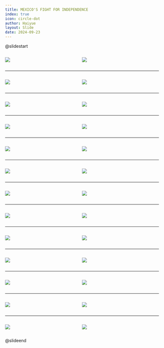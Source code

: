 ```yaml
---
title: MEXICO'S FIGHT FOR INDEPENDENCE
index: true
icon: circle-dot
author: Haiyue
layout: Slide
date: 2024-09-23
---
```

 
@slidestart

<div style="display:flex">
<div style="flex:1">

![](/reading/english/Level-V/MEXICO'S%20FIGHT%20FOR%20INDEPENDENCE/001.webp)
</div>
<div style="flex:1">

![](/reading/english/Level-V/MEXICO'S%20FIGHT%20FOR%20INDEPENDENCE/002.webp)
</div>
</div>

---

<div style="display:flex">
<div style="flex:1">

![](/reading/english/Level-V/MEXICO'S%20FIGHT%20FOR%20INDEPENDENCE/003.webp)
</div>
<div style="flex:1">

![](/reading/english/Level-V/MEXICO'S%20FIGHT%20FOR%20INDEPENDENCE/004.webp)
</div>
</div>

---

<div style="display:flex">
<div style="flex:1">

![](/reading/english/Level-V/MEXICO'S%20FIGHT%20FOR%20INDEPENDENCE/005.webp)
</div>
<div style="flex:1">

![](/reading/english/Level-V/MEXICO'S%20FIGHT%20FOR%20INDEPENDENCE/006.webp)
</div>
</div>

---

<div style="display:flex">
<div style="flex:1">

![](/reading/english/Level-V/MEXICO'S%20FIGHT%20FOR%20INDEPENDENCE/007.webp)
</div>
<div style="flex:1">

![](/reading/english/Level-V/MEXICO'S%20FIGHT%20FOR%20INDEPENDENCE/008.webp)
</div>
</div>

---

<div style="display:flex">
<div style="flex:1">

![](/reading/english/Level-V/MEXICO'S%20FIGHT%20FOR%20INDEPENDENCE/009.webp)
</div>
<div style="flex:1">

![](/reading/english/Level-V/MEXICO'S%20FIGHT%20FOR%20INDEPENDENCE/010.webp)
</div>
</div>

---

<div style="display:flex">
<div style="flex:1">

![](/reading/english/Level-V/MEXICO'S%20FIGHT%20FOR%20INDEPENDENCE/011.webp)
</div>
<div style="flex:1">

![](/reading/english/Level-V/MEXICO'S%20FIGHT%20FOR%20INDEPENDENCE/012.webp)
</div>
</div>

---

<div style="display:flex">
<div style="flex:1">

![](/reading/english/Level-V/MEXICO'S%20FIGHT%20FOR%20INDEPENDENCE/013.webp)
</div>
<div style="flex:1">

![](/reading/english/Level-V/MEXICO'S%20FIGHT%20FOR%20INDEPENDENCE/014.webp)
</div>
</div>

---

<div style="display:flex">
<div style="flex:1">

![](/reading/english/Level-V/MEXICO'S%20FIGHT%20FOR%20INDEPENDENCE/015.webp)
</div>
<div style="flex:1">

![](/reading/english/Level-V/MEXICO'S%20FIGHT%20FOR%20INDEPENDENCE/016.webp)
</div>
</div>

---

<div style="display:flex">
<div style="flex:1">

![](/reading/english/Level-V/MEXICO'S%20FIGHT%20FOR%20INDEPENDENCE/017.webp)
</div>
<div style="flex:1">

![](/reading/english/Level-V/MEXICO'S%20FIGHT%20FOR%20INDEPENDENCE/018.webp)
</div>
</div>

---

<div style="display:flex">
<div style="flex:1">

![](/reading/english/Level-V/MEXICO'S%20FIGHT%20FOR%20INDEPENDENCE/019.webp)
</div>
<div style="flex:1">

![](/reading/english/Level-V/MEXICO'S%20FIGHT%20FOR%20INDEPENDENCE/020.webp)
</div>
</div>

---

<div style="display:flex">
<div style="flex:1">

![](/reading/english/Level-V/MEXICO'S%20FIGHT%20FOR%20INDEPENDENCE/021.webp)
</div>
<div style="flex:1">

![](/reading/english/Level-V/MEXICO'S%20FIGHT%20FOR%20INDEPENDENCE/022.webp)
</div>
</div>

---

<div style="display:flex">
<div style="flex:1">

![](/reading/english/Level-V/MEXICO'S%20FIGHT%20FOR%20INDEPENDENCE/023.webp)
</div>
<div style="flex:1">

![](/reading/english/Level-V/MEXICO'S%20FIGHT%20FOR%20INDEPENDENCE/024.webp)
</div>
</div>

---

<div style="display:flex">
<div style="flex:1">

![](/reading/english/Level-V/MEXICO'S%20FIGHT%20FOR%20INDEPENDENCE/025.webp)
</div>
<div style="flex:1">

![](/reading/english/Level-V/MEXICO'S%20FIGHT%20FOR%20INDEPENDENCE/026.webp)
</div>
</div>

@slideend